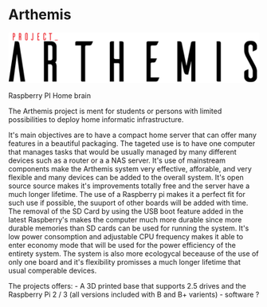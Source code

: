 # Arthemis

![alt text](https://raw.githubusercontent.com/Fray2000/Arthemis/Master/pictures/arthemis.png)

Raspberry PI Home brain

The Arthemis project is ment for students or persons with limited possibilities to deploy home informatic infrastructure.

It's main objectives are to have a compact home server that can offer many features in a beautiful packaging. The tageted use is to have one computer that manages tasks that would be usually managed by many different devices such as a router or a a NAS server. It's use of mainstream components make the Arthemis system very effective, afforable, and very flexible and many devices can be added to the overall system. 
It's open source source makes it's improvements totally free and the server have a much longer lifetime. The use of a Raspberry pi makes it a perfect fit for such use if possible, the suuport of other boards will be added with time. The removal of the SD Card by using the USB boot feature added in the latest Raspberry's makes the computer much more durable since more durable memories than SD cards can be used for running the system. It's low power consomption and adjustable CPU frequency makes it able to enter economy mode that will be used for the power efficiency of the entirety system. 
The system is also more ecologycal beceause of the use of only one board and it's flexibility promisses a much longer lifetime that usual comperable devices.

The projects offers:
                  - A 3D printed base that supports 2.5 drives and the Raspberry Pi 2 / 3 (all versions included with B and B+ varients)
                  - software ?
